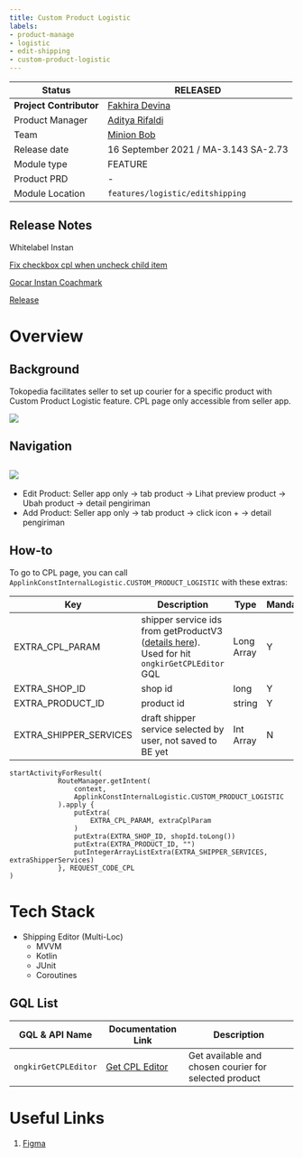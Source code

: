 ```yaml
---
title: Custom Product Logistic
labels:
- product-manage
- logistic
- edit-shipping
- custom-product-logistic
---
```


<!--left header table-->
| **Status**              | <!--start status:GREEN-->RELEASED<!--end status-->                                                                     |
|-------------------------|------------------------------------------------------------------------------------------------------------------------|
| **Project Contributor** | [Fakhira Devina](https://tokopedia.atlassian.net/wiki/people/61077e53b704b40068e80a8e?ref=confluence)                  |
| Product Manager         | [Aditya Rifaldi](https://tokopedia.atlassian.net/wiki/people/603c7cf8333ff40070ba5f3c?ref=confluence)                  |
| Team                    | [Minion Bob](https://tokopedia.atlassian.net/people/team/2373d8a6-1afc-4f2a-aa7a-63855c273051)                         |
| Release date            | 16 September 2021 / <!--start status:GREY-->MA-3.143<!--end status--> <!--start status:GREY-->SA-2.73<!--end status--> |
| Module type             | <!--start status:YELLOW-->FEATURE<!--end status-->                                                                     |
| Product PRD             | -                                                                                                                      |
| Module Location         | `features/logistic/editshipping`                                                                                       |

<!--toc-->

## Release Notes

<!--start expand:20 Jan 2023 (MA-3.204/SA-2.134)-->
Whitelabel Instan
<!--end expand-->

<!--start expand:5 August 2022 (SA-2.116)-->
[Fix checkbox cpl when uncheck child item](https://tokopedia.atlassian.net/browse/AN-39565)
<!--end expand-->

<!--start expand:20 May 2022 (MA-3.175/SA-2.105)-->
[Gocar Instan Coachmark](https://tokopedia.atlassian.net/browse/AN-35180)
<!--end expand-->

<!--start expand:16 September 2021 (MA-3.143/SA-2.73)-->
[Release](https://tokopedia.atlassian.net/browse/AN-28150)
<!--end expand-->

# Overview

## Background

Tokopedia facilitates seller to set up courier for a specific product with Custom Product Logistic feature. CPL page only accessible from seller app. 

![](https://docs-android.tokopedia.net/images/docs/editshipping/customproductlogistic/background.png)

## Navigation

![](https://docs-android.tokopedia.net/images/docs/editshipping/customproductlogistic/navigation.png)
- 
- Edit Product: Seller app only → tab product → Lihat preview product → Ubah product → detail pengiriman
- Add Product: Seller app only → tab product → click icon + → detail pengiriman

## How-to

To go to CPL page, you can call `ApplinkConstInternalLogistic.CUSTOM_PRODUCT_LOGISTIC` with these extras:



| **Key** | **Description** | **Type** | **Mandatory** | **Status** |
| --- | --- | --- | --- | --- |
| EXTRA\_CPL\_PARAM | shipper service ids from getProductV3 ([details here](https://tokopedia.atlassian.net/wiki/spaces/PA/pages/2104460915/Tech+Plan+-+Whitelabel+Seller+Side#Adjustment-to-get-activated-CPL-from-BE-merchant)). Used for hit `ongkirGetCPLEditor` GQL | Long Array | Y | <!--start status:GREY-->IN DEVELOPMENT<!--end status-->  |
| EXTRA\_SHOP\_ID | shop id | long | Y | <!--start status:GREEN-->DONE<!--end status-->  |
| EXTRA\_PRODUCT\_ID | product id | string | Y | <!--start status:GREEN-->DONE<!--end status-->  |
| EXTRA\_SHIPPER\_SERVICES | draft shipper service selected by user, not saved to BE yet | Int Array | N | <!--start status:GREEN-->DONE<!--end status-->  |



```
startActivityForResult(
            RouteManager.getIntent(
                context,
                ApplinkConstInternalLogistic.CUSTOM_PRODUCT_LOGISTIC
            ).apply {
                putExtra(
                    EXTRA_CPL_PARAM, extraCplParam
                )
                putExtra(EXTRA_SHOP_ID, shopId.toLong())
                putExtra(EXTRA_PRODUCT_ID, "")
                putIntegerArrayListExtra(EXTRA_SHIPPER_SERVICES, extraShipperServices)
            }, REQUEST_CODE_CPL
)
```

# Tech Stack

- Shipping Editor (Multi-Loc)
  - MVVM
  - Kotlin
  - JUnit
  - Coroutines

## GQL List



| **GQL & API Name** | **Documentation Link** | **Description** |
| --- | --- | --- |
| `ongkirGetCPLEditor` | [Get CPL Editor](https://tokopedia.atlassian.net/wiki/spaces/LG/pages/2061927259/Get+CPL+Editor)  | Get available and chosen courier for selected product |

# Useful Links

1. [Figma](https://www.figma.com/file/FVDQo4TKYRYZQPqmXsvfyD/Shipping-Editor-x-Shipping-Selection-v2.3---Whitelabel-Instant-Service?node-id=1516%3A157356&t=7VlxIA4eWgPom0MN-0)
